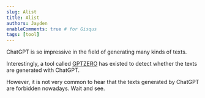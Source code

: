 ```yaml
---
slug: Alist
title: Alist
authors: Jayden
enableComments: true # for Gisqus
tags: [tool]
---
```


ChatGPT is so impressive in the field of generating many kinds of texts.

Interestingly, a tool called [GPTZERO](https://gptzero.me) has existed to detect whether the texts are generated with ChatGPT.

However, it is not very common to hear that the texts generated by ChatGPT are forbidden nowadays. Wait and see.